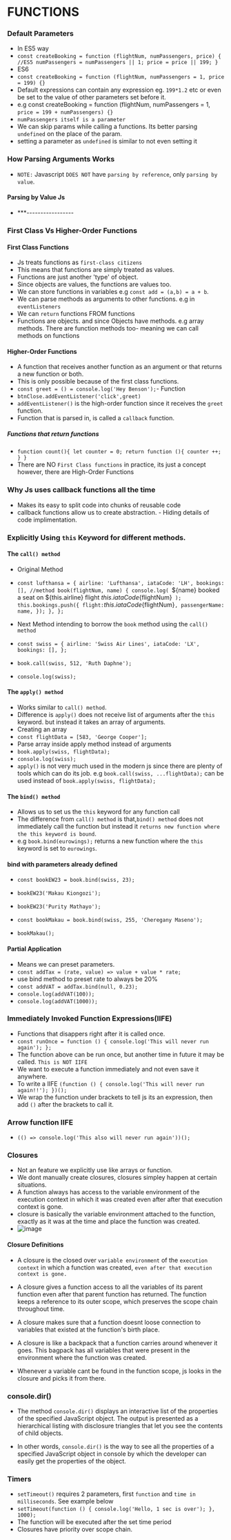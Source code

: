 # FUNCTIONS

### Default Parameters

- In ES5 way
- `const createBooking = function (flightNum, numPassengers, price) { //ES5 numPassengers = numPassengers || 1; price = price || 199; }`
- ES6
- `const createBooking = function (flightNum, numPassengers = 1, price = 199) {}`
- Default expressions can contain any expression eg. `199*1.2` etc or even be set to the value of other parameters set before it.
- e.g const createBooking = function (flightNum, numPassengers = 1, `price = 199 + numPassengers) {}`
- `numPassengers itself is a parameter`
- We can skip params while calling a functions. Its better parsing `undefined` on the place of the param.
- setting a parameter as `undefined` is similar to not even setting it

### How Parsing Arguments Works

- `NOTE:` Javascript `DOES NOT` have `parsing by reference`, only `parsing by value`.

#### Parsing by Value Js

- \*\*\*-----------------

### First Class Vs Higher-Order Functions

#### First Class Functions

- Js treats functions as `first-class citizens`
- This means that functions are simply treated as values.
- Functions are just another 'type' of object.
- Since objects are values, the functions are values too.
- We can store functions in variables e.g `const add = (a,b) = a + b`.
- We can parse methods as arguments to other functions. e.g in `eventListeners`
- We can `return` functions FROM functions
- Functions are objects. and since Objects have methods. e.g array methods. There are function methods too- meaning we can call methods on functions

#### Higher-Order Functions

- A function that receives another function as an argument or that returns a new function or both.
- This is only possible because of the first class functions.
- `const greet = () = console.log('Hey Benson');`- Function
- `btnClose.addEventListener('click',greet)`
- `addEventListener()` is the high-order function since it receives the `greet` function.
- Function that is parsed in, is called a `callback` function.

##### Functions that return functions

- `function count(){ let counter = 0; return function (){ counter ++; } }`
- There are NO `First Class functions` in practice, its just a concept however, there are High-Order Functions

### Why Js uses callback functions all the time

- Makes its easy to split code into chunks of reusable code
- callback functions allow us to create abstraction. - Hiding details of code implimentation.

### Explicitly Using `this` Keyword for different methods.

#### The `call() method`

- Original Method
- `const lufthansa = { airline: 'Lufthansa', iataCode: 'LH', bookings: [], //method book(flightNum, name) { console.log( `${name} booked a seat on ${this.airline} flight ${this.iataCode}${flightNum}` ); this.bookings.push({ flight:`${this.iataCode}${flightNum}`, passengerName: name, }); }, };`

- Next Method intending to borrow the `book` method using the `call() method`
- `const swiss = { airline: 'Swiss Air Lines', iataCode: 'LX', bookings: [], }; `
- `book.call(swiss, 512, 'Ruth Daphne');`
- `console.log(swiss);`

#### The `apply() method`

- Works similar to `call() method`.
- Difference is `apply()` does not receive list of arguments after the `this` keyword. but instead it takes an array of arguments.
- Creating an array
- `const flightData = [583, 'George Cooper'];`
- Parse array inside apply method instead of arguments
- `book.apply(swiss, flightData);`
- `console.log(swiss);`
- `apply()` is not very much used in the modern js since there are plenty of tools which can do its job. e.g `book.call(swiss, ...flightData);` can be used instead of `book.apply(swiss, flightData);`

#### The `bind() method`

- Allows us to set us the `this` keyword for any function call
- The difference from `call() method` is that,`bind() method` does not immediately call the function but instead it `returns new function where the this keyword is bound`.
- e.g `book.bind(eurowings);` returns a new function where the `this` keyword is set to `eurowings`.

#### bind with parameters already defined

- `const bookEW23 = book.bind(swiss, 23);`
- `bookEW23('Makau Kiongozi');`
- `bookEW23('Purity Mathayo');`

- `const bookMakau = book.bind(swiss, 255, 'Cheregany Maseno');`
- `bookMakau();`

#### Partial Application

- Means we can preset parameters.
- `const addTax = (rate, value) => value + value * rate;`
- use bind method to preset rate to always be 20%
- `const addVAT = addTax.bind(null, 0.23);`
- `console.log(addVAT(100)); `
- `console.log(addVAT(1000));`

### Immediately Invoked Function Expressions(IIFE)

- Functions that disappers right after it is called once.
- `const runOnce = function () { console.log('This will never run again'); };`
- The function above can be run once, but another time in future it may be called. `This is NOT IIFE`
- We want to execute a function immediately and not even save it anywhere.
- To write a IIFE `(function () { console.log('This will never run again!!'); })();`
- We wrap the function under brackets to tell js its an expression, then add `()` after the brackets to call it.

### Arrow function IIFE

- `(() => console.log('This also will never run again'))();`

### Closures

- Not an feature we explicitly use like arrays or function.
- We dont manually create closures, closures simpley happen at certain situations.
- A function always has access to the variable environment of the execution context in which it was created even after after that execution context is gone.
- closure is basically the variable environment attached to the function, exactly as it was at the time and place the function was created.
- ![image](https://user-images.githubusercontent.com/59168713/171146124-0b52b3b7-541c-4dbf-a41a-4246be636aaa.png)

#### Closure Definitions

- A closure is the closed over `variable environment` of the `execution context` in which a function was created, `even after that execution context is gone.`

- A closure gives a function access to all the variables of its parent function even after that parent function has returned. The function keeps a reference to its outer scope, which preserves the scope chain throughout time.

- A closure makes sure that a function doesnt loose connection to variables that existed at the function's birth place.

- A closure is like a backpack that a function carries around whenever it goes. This bagpack has all variables that were present in the environment where the function was created.

- Whenever a variable cant be found in the function scope, js looks in the closure and picks it from there.

### console.dir()

- The method `console.dir()` displays an interactive list of the properties of the specified JavaScript object. The output is presented as a hierarchical listing with disclosure triangles that let you see the contents of child objects.

- In other words, `console.dir()` is the way to see all the properties of a specified JavaScript object in console by which the developer can easily get the properties of the object.

### Timers

- `setTimeout()` requires 2 parameters, first `function` and `time in milliseconds`. See example below
- `setTimeout(function () { console.log('Hello, 1 sec is over'); }, 1000); `
- The function will be executed after the set time period
- Closures have priority over scope chain.
